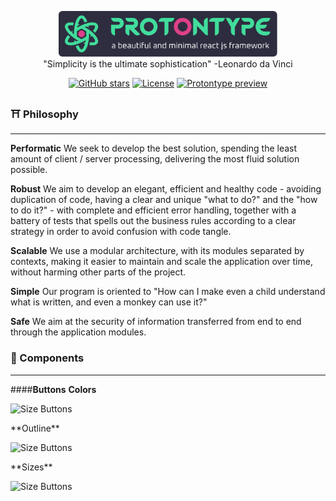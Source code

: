 <p align="center">
<a href="https://github.com/matheusantonio208/protontype"><img src="https://github.com/matheusantonio208/protontype/blob/main/.branding/logo-protontype-git.svg" alt="A beautiful and minimal react js framework." width="350"></a><br>
"Simplicity is the ultimate sophistication" -Leonardo da Vinci
</p>
<p align="center">
<a href="https://github.com/matheusantonio208/protontype" target="__blank"><img alt="GitHub stars" src="https://img.shields.io/github/stars/matheusantonio208/protontype?style=social"></a>
<a href="https://github.com/matheusantonio208/protontype/blob/main/LICENSE"><img src="https://img.shields.io/github/license/matheusantonio208/protontype?label=License&message=MIT&color=green" alt="License"></a>
<a href="https://github.com/matheusantonio208/protontype/archive/main.zip" target="__blank"><img src="https://img.shields.io/static/v1?label=Download&message=ZIP&color=green" alt="Protontype preview"></a>
</p>

### ⛩️ Philosophy
------
**Performatic**
We seek to develop the best solution, spending the least amount of client / server processing, delivering the most fluid solution possible.

**Robust**
We aim to develop an elegant, efficient and healthy code - avoiding duplication of code, having a clear and unique "what to do?" and the "how to do it?" - with complete and efficient error handling, together with a battery of tests that spells out the business rules according to a clear strategy in order to avoid confusion with code tangle.

**Scalable**
We use a modular architecture, with its modules separated by contexts, making it easier to maintain and scale the application over time, without harming other parts of the project.

**Simple**
Our program is oriented to "How can I make even a child understand what is written, and even a monkey can use it?"

**Safe**
We aim at the security of information transferred from end to end through the application modules.

### 🧊 Components
-----
####**Buttons**
**Colors**
<p>
<img src="https://i.imgur.com/N0HK0sJ.png" alt="Size Buttons" width="500"/>
</p>
**Outline**
<p>
<img src="https://i.imgur.com/G5mgp9u.png" alt="Size Buttons" width="500"/>
</p>
**Sizes**
<p>
<img src="https://i.imgur.com/WYwoSSg.png" alt="Size Buttons" width="150"/>
</p>
